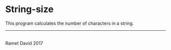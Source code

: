# String-size


This program calculates the number of characters in a string.
<br>
<hr><br>
Ramet David 2017

